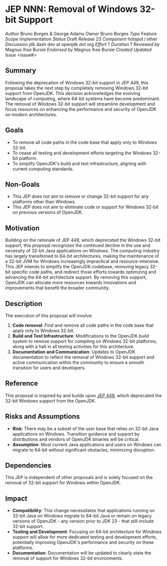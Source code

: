 # JEP NNN: Removal of Windows 32-bit Support

_Author_ Bruno Borges & George Adams
_Owner_ Bruno Borges
_Type_ Feature
_Scope_ Implementation
_Status_ Draft
_Release_ 23
_Component_ hotspot / other
_Discussion_ jdk dash dev at openjdk dot org
_Effort_ ?
_Duration_ ?
_Reviewed by_ Magnus Ihse Bursie
_Endorsed by_ Magnus Ihse Bursie
_Created_ <date>
_Updated_ <date>
_Issue_ <issue#>

Summary
-------

Following the deprecation of Windows 32-bit support in JEP 449, this proposal takes the next step by completely removing Windows 32-bit support from OpenJDK. 
This decision acknowledges the evolving landscape of computing, where 64-bit systems have become predominant. 
The removal of Windows 32-bit support will streamline development and focus resources on enhancing the performance and security of OpenJDK on modern architectures.

Goals
-----

- To remove all code paths in the code base that apply only to Windows 32-bit.
- To cease all testing and development efforts targeting the Windows 32-bit platform.
- To simplify OpenJDK's build and test infrastructure, aligning with current computing standards.

Non-Goals
---------

- This JEP does not aim to remove or change 32-bit support for any platforms other than Windows.
- This JEP does not aim to eliminate code or support for Windows 32-bit on previous versions of OpenJDK.

Motivation
----------

Building on the rationale of JEP 449, which deprecated the Windows 32-bit support, this proposal recognizes the continued decline in the use and necessity of 32-bit Java applications on Windows.
The computing industry has largely transitioned to 64-bit architectures, making the maintenance of a 32-bit JVM for Windows increasingly impractical and resource-intensive. 
This JEP intends to simplify the OpenJDK codebase, removing legacy 32-bit specific code paths, and redirect those efforts towards optimizing and advancing the 64-bit architecture support.
By removing this support, OpenJDK can allocate more resources towards innovations and improvements that benefit the broader community.

Description
-----------

The execution of this proposal will involve:

1. **Code removal**: Find and remove all code paths in the code base that apply only to Windows 32-bit.
1. **Build and Test Infrastructure**: Modifications to the OpenJDK build system to remove support for compiling on Windows 32-bit platforms, along with a halt in all testing activities for this architecture.
1. **Documentation and Communication**: Updates to OpenJDK documentation to reflect the removal of Windows 32-bit support and active communication within the community to ensure a smooth transition for users and developers.

Reference
---------

This proposal is inspired by and builds upon [JEP 449](https://openjdk.org/jeps/449), which deprecated the 32-bit Windows support from the OpenJDK.

Risks and Assumptions
---------------------

- **Risk**: There may be a subset of the user base that relies on 32-bit Java applications on Windows. Transition guidance and support by distributions and vendors of OpenJDK binaries will be critical.
- **Assumption**: Most current Java applications and users on Windows can migrate to 64-bit without significant obstacles, minimizing disruption.

Dependencies
------------

This JEP is independent of other proposals and is solely focused on the removal of 32-bit support for Windows within OpenJDK.

Impact
------

- **Compatibility**: This change necessitates that applications running on 32-bit Java on Windows migrate to 64-bit Java or remain on legacy versions of OpenJDK - any version prior to JDK 23 - that still include 32-bit support.
- **Testing and Development**: Focusing on 64-bit architecture for Windows support will allow for more dedicated testing and development efforts, potentially improving OpenJDK's performance and security on these platforms.
- **Documentation**: Documentation will be updated to clearly state the removal of support for Windows 32-bit environments.
